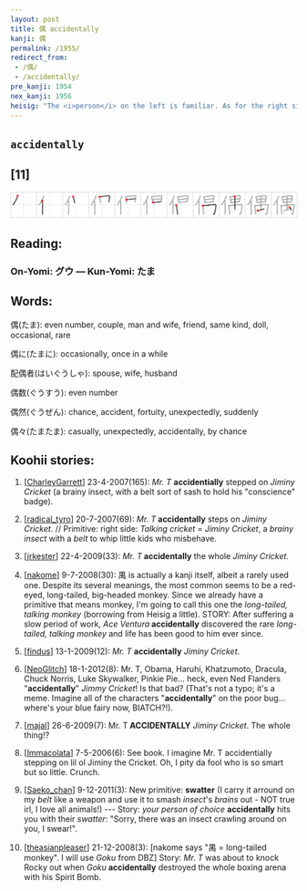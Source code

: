 ```yaml
---
layout: post
title: 偶 accidentally
kanji: 偶
permalink: /1955/
redirect_from:
 - /偶/
 - /accidentally/
pre_kanji: 1954
nex_kanji: 1956
heisig: "The <i>person</i> on the left is familiar. As for the right side, we may combine the <i>insect</i> with a <i>brain</i> (observe the writing) and a <i>belt</i> to create the <i>Talking Cricket</i> who served as Pinocchio's conscience. (<i>The belt</i> is there because he pulls it off to give unrepentant little Pinocchio a bit of &quot;strap&quot; now and again.)"
---
```


## `accidentally`

## [11]

<div class="stroke"><img src="../images/E581B6.png" /></div>

## Reading:

### On-Yomi: グウ &mdash; Kun-Yomi: たま

## Words:

偶(たま): even number, couple, man and wife, friend, same kind, doll, occasional, rare

偶に(たまに): occasionally, once in a while

配偶者(はいぐうしゃ): spouse, wife, husband

偶数(ぐうすう): even number

偶然(ぐうぜん): chance, accident, fortuity, unexpectedly, suddenly

偶々(たまたま): casually, unexpectedly, accidentally, by chance

## Koohii stories:

1) [<a href="http://kanji.koohii.com/profile/CharleyGarrett">CharleyGarrett</a>] 23-4-2007(165): <em>Mr. T</em> <strong>accidentially</strong> stepped on <em>Jiminy Cricket</em> (a brainy insect, with a belt sort of sash to hold his &quot;conscience&quot; badge). 

2) [<a href="http://kanji.koohii.com/profile/radical_tyro">radical_tyro</a>] 20-7-2007(69): <em>Mr. T</em><strong> accidentally</strong> steps on <em>Jiminy Cricket</em>. // Primitive: right side: <em>Talking cricket</em> = <em>Jiminy Cricket</em>, a <em>brainy insect</em> with a <em>belt</em> to whip little kids who misbehave. 

3) [<a href="http://kanji.koohii.com/profile/jrkester">jrkester</a>] 22-4-2009(33): <em>Mr. T</em><strong> accidentally</strong> the whole <em>Jiminy Cricket</em>. 

4) [<a href="http://kanji.koohii.com/profile/nakome">nakome</a>] 9-7-2008(30): 禺 is actually a kanji itself, albeit a rarely used one. Despite its several meanings, the most common seems to be a red-eyed, long-tailed, big-headed monkey. Since we already have a primitive that means monkey, I&#039;m going to call this one the <em>long-tailed, talking monkey</em> (borrowing from Heisig a little). STORY: After suffering a slow period of work, <em>Ace Ventura</em><strong> accidentally</strong> discovered the rare <em>long-tailed, talking monkey</em> and life has been good to him ever since. 

5) [<a href="http://kanji.koohii.com/profile/findus">findus</a>] 13-1-2009(12): <em>Mr. T</em> <strong>accidentally</strong> <em>Jiminy Cricket</em>. 

6) [<a href="http://kanji.koohii.com/profile/NeoGlitch">NeoGlitch</a>] 18-1-2012(8): Mr. T, Obama, Haruhi, Khatzumoto, Dracula, Chuck Norris, Luke Skywalker, Pinkie Pie... heck, even Ned Flanders &quot;<strong>accidentally</strong>&quot; <em>Jimmy Cricket</em>! Is that bad? (That&#039;s not a typo; it&#039;s a meme. Imagine all of the characters &quot;<strong>accidentally</strong>&quot; on the poor bug... where&#039;s your blue fairy now, BIATCH?!). 

7) [<a href="http://kanji.koohii.com/profile/majal">majal</a>] 26-6-2009(7): Mr. T<strong> ACCIDENTALLY</strong> <em>Jiminy Cricket</em>. The whole thing!? 

8) [<a href="http://kanji.koohii.com/profile/Immacolata">Immacolata</a>] 7-5-2006(6): See book. I imagine Mr. T accidentially stepping on lil ol Jiminy the Cricket. Oh, I pity da fool who is so smart but so little. Crunch. 

9) [<a href="http://kanji.koohii.com/profile/Saeko_chan">Saeko_chan</a>] 9-12-2011(3): New primitive: <strong>swatter</strong> (I carry it arround on my <em>belt</em> like a weapon and use it to smash <em>insect</em>&#039;s <em>brains</em> out - NOT true irl, I love all animals!) --- Story: <em>your person of choice</em> <strong>accidentally</strong> hits you with their <em>swatter</em>: &quot;Sorry, there was an insect crawling around on you, I swear!&quot;. 

10) [<a href="http://kanji.koohii.com/profile/theasianpleaser">theasianpleaser</a>] 21-12-2008(3): [nakome says &quot;禺 = long-tailed monkey&quot;. I will use <em>Goku</em> from DBZ] Story: <em>Mr. T</em> was about to knock Rocky out when <em>Goku</em><strong> accidentally</strong> destroyed the whole boxing arena with his Spirit Bomb. 

